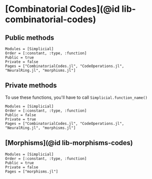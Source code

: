 # [Combinatorial Codes](@id lib-combinatorial-codes)

## Public methods

```@autodocs
Modules = [Simplicial]
Order = [:constant, :type, :function]
Public = true
Private = false
Pages = ["CombinatorialCodes.jl", "CodeOperations.jl", "NeuralRing.jl", "morphisms.jl"]
```

## Private methods

To use these functions, you'll have to call `Simplicial.function_name()`

```@autodocs
Modules = [Simplicial]
Order = [:constant, :type, :function]
Public = false
Private = true
Pages = ["CombinatorialCodes.jl", "CodeOperations.jl", "NeuralRing.jl", "morphisms.jl"]
```

## [Morphisms](@id lib-morphisms-codes)

```@autodocs
Modules = [Simplicial]
Order = [:constant, :type, :function]
Public = true
Private = false
Pages = ["morphisms.jl"]
```
